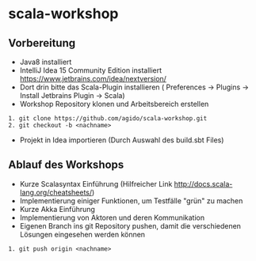 # scala-workshop

## Vorbereitung
* Java8 installiert
* IntelliJ Idea 15 Community Edition installiert https://www.jetbrains.com/idea/nextversion/
* Dort drin bitte das Scala-Plugin installieren ( Preferences -> Plugins -> Install Jetbrains Plugin -> Scala)
* Workshop Repository klonen und Arbeitsbereich erstellen
```
1. git clone https://github.com/agido/scala-workshop.git
2. git checkout -b <nachname>
```
* Projekt in Idea importieren (Durch Auswahl des build.sbt Files)

## Ablauf des Workshops
* Kurze Scalasyntax Einführung (Hilfreicher Link http://docs.scala-lang.org/cheatsheets/)
* Implementierung einiger Funktionen, um Testfälle "grün" zu machen
* Kurze Akka Einführung
* Implementierung von Aktoren und deren Kommunikation
* Eigenen Branch ins git Repository pushen, damit die verschiedenen Lösungen eingesehen werden können
```
1. git push origin <nachname>
```
